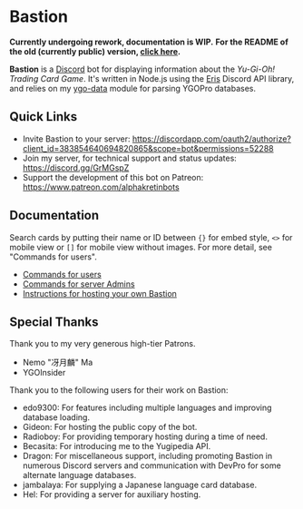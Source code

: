 # Bastion

__Currently undergoing rework, documentation is WIP.__ **For the README of the old (currently public) version, __[click here](https://github.com/AlphaKretin/bastion-bot/blob/962f4adc6a096db18794635dc5c2f81419ad90b1/README.md)__.**

**Bastion** is a [Discord](http://discordapp.com/) bot for displaying information about the *Yu-Gi-Oh! Trading Card Game*. It's written in Node.js using the [Eris](https://abal.moe/Eris/) Discord API library, and relies on my [ygo-data](https://github.com/AlphaKretin/ygo-data) module for parsing YGOPro databases.

## Quick Links

-   Invite Bastion to your server: https://discordapp.com/oauth2/authorize?client_id=383854640694820865&scope=bot&permissions=52288
-   Join my server, for technical support and status updates: https://discord.gg/GrMGspZ
-   Support the development of this bot on Patreon: https://www.patreon.com/alphakretinbots

## Documentation

Search cards by putting their name or ID between `{}` for embed style, `<>` for mobile view or `[]` for mobile view without images. For more detail, see "Commands for users".

-   [Commands for users](https://github.com/AlphaKretin/bastion-bot/wiki/Commands-for-users)
-   [Commands for server Admins](https://github.com/AlphaKretin/bastion-bot/wiki/Commands-for-server-admins)
-   [Instructions for hosting your own Bastion](https://github.com/AlphaKretin/bastion-bot/wiki/Instructions-for-hosting-your-own-Bastion)

## Special Thanks

Thank you to my very generous high-tier Patrons.

-   Nemo "冴月麟" Ma
-   YGOInsider

Thank you to the following users for their work on Bastion:

-   edo9300: For features including multiple languages and improving database loading.
-   Gideon: For hosting the public copy of the bot.
-   Radioboy: For providing temporary hosting during a time of need.
-   Becasita: For introducing me to the Yugipedia API.
-   Dragon: For miscellaneous support, including promoting Bastion in numerous Discord servers and communication with DevPro for some alternate language databases.
-   jambalaya: For supplying a Japanese language card database.
-   Hel: For providing a server for auxiliary hosting.
